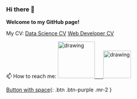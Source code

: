 ### Hi there 👋

**Welcome to my GitHub page!**

My CV: 
[Data Science CV](https://www.overleaf.com/download/project/610a6a6ddf6c6fe4bd932070/build/17b9d8726e6-43d4c794c7c151a7/output/output.pdf?compileGroup=standard&clsiserverid=clsi-pre-emp-e2-f-pszm&popupDownload=true)
[Web Developer CV](https://www.overleaf.com/download/project/6125f0d1a2397d68fb1e60e5/build/17b9d7ad903-5c6ff35ba440ff44/output/output.pdf?compileGroup=standard&clsiserverid=clsi-pre-emp-e2-e-mcs6&popupDownload=true)

📫 How to reach me:
<a href="https://www.linkedin.com/in/kamrul-hasan-60767a183/"><img src="https://res.cloudinary.com/importdata/image/upload/v1595012354/linkedin_t9qiwy.png" alt="drawing" width="100"/> &nbsp;&nbsp;&nbsp;&nbsp;
<a href="https://www.kaggle.com/kh1997"><img src="https://res.cloudinary.com/importdata/image/upload/v1595012924/kaggle_ksaktb.png" alt="drawing" width="75"/>
  
[Button with space](http://example.com/){: .btn .btn-purple .mr-2 }

